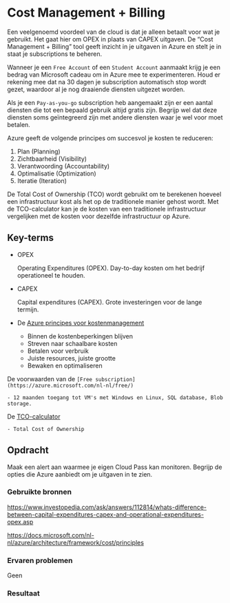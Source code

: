 # Cost Management + Billing

Een veelgenoemd voordeel van de cloud is dat je alleen betaalt voor wat je gebruikt. Het gaat hier om OPEX in plaats van CAPEX uitgaven. De “Cost Management + Billing” tool geeft inzicht in je uitgaven in Azure en stelt je in staat je subscriptions te beheren.

Wanneer je een `Free Account` of een `Student Account` aanmaakt krijg je een bedrag van Microsoft cadeau om in Azure mee te experimenteren. Houd er rekening mee dat na 30 dagen je subscription automatisch stop wordt gezet, waardoor al je nog draaiende diensten uitgezet worden.

Als je een `Pay-as-you-go` subscription heb aangemaakt zijn er een aantal diensten die tot een bepaald gebruik altijd gratis zijn. Begrijp wel dat deze diensten soms geïntegreerd zijn met andere diensten waar je wel voor moet betalen. 

Azure geeft de volgende principes om succesvol je kosten te reduceren:
1. Plan (Planning)
2. Zichtbaarheid (Visibility)
3. Verantwoording (Accountability)
4. Optimalisatie (Optimization)
5. Iteratie (Iteration)

De Total Cost of Ownership (TCO) wordt gebruikt om te berekenen hoeveel een infrastructuur kost als het op de traditionele manier gehost wordt. Met de TCO-calculator kan je de kosten van een traditionele infrastructuur vergelijken met de kosten voor dezelfde infrastructuur op Azure.


## Key-terms

- OPEX
    
    Operating Expenditures (OPEX). Day-to-day kosten om het bedrijf operationeel te houden. 

- CAPEX
    
    Capital expenditures (CAPEX). Grote investeringen voor de lange termijn. 

- De [Azure principes voor kostenmanagement](https://docs.microsoft.com/nl-nl/azure/architecture/framework/cost/principles)
    
    - Binnen de kostenbeperkingen blijven
    - Streven naar schaalbare kosten
    - Betalen voor verbruik
    - Juiste resources, juiste grootte
    - Bewaken en optimaliseren

De voorwaarden van de `[Free subscription](https://azure.microsoft.com/nl-nl/free/)`
    
    - 12 maanden toegang tot VM's met Windows en Linux, SQL database, Blob storage.

De [TCO-calculator](https://azure.microsoft.com/nl-nl/pricing/tco/calculator/)
    
    - Total Cost of Ownership

## Opdracht

Maak een alert aan waarmee je eigen Cloud Pass kan monitoren.
Begrijp de opties die Azure aanbiedt om je uitgaven in te zien.

### Gebruikte bronnen

<https://www.investopedia.com/ask/answers/112814/whats-difference-between-capital-expenditures-capex-and-operational-expenditures-opex.asp>

<https://docs.microsoft.com/nl-nl/azure/architecture/framework/cost/principles>

### Ervaren problemen

Geen

### Resultaat